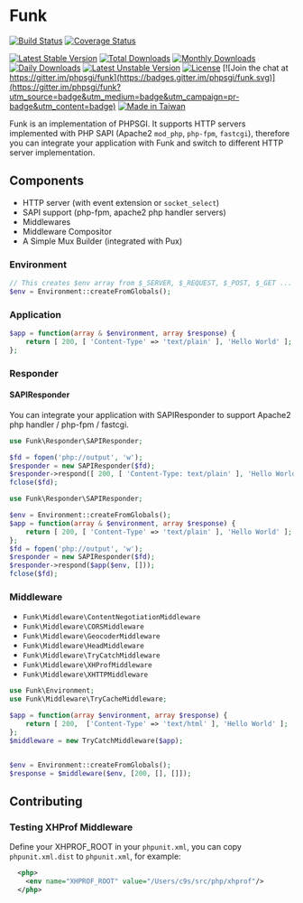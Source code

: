# Funk

[![Build Status](https://travis-ci.org/phpsgi/funk.svg?branch=master)](https://travis-ci.org/phpsgi/Funk)
[![Coverage Status](https://img.shields.io/coveralls/phpsgi/funk.svg)](https://coveralls.io/r/phpsgi/Funk)

[![Latest Stable Version](https://poser.pugx.org/phpsgi/funk/v/stable.svg)](https://packagist.org/packages/phpsgi/funk) 
[![Total Downloads](https://poser.pugx.org/phpsgi/funk/downloads.svg)](https://packagist.org/packages/phpsgi/funk) 
[![Monthly Downloads](https://poser.pugx.org/phpsgi/funk/d/monthly)](https://packagist.org/packages/phpsgi/funk)
[![Daily Downloads](https://poser.pugx.org/phpsgi/funk/d/daily)](https://packagist.org/packages/phpsgi/funk)
[![Latest Unstable Version](https://poser.pugx.org/phpsgi/funk/v/unstable.svg)](https://packagist.org/packages/phpsgi/funk) 
[![License](https://poser.pugx.org/phpsgi/funk/license.svg)](https://packagist.org/packages/phpsgi/funk)
[![Join the chat at https://gitter.im/phpsgi/funk](https://badges.gitter.im/phpsgi/funk.svg)](https://gitter.im/phpsgi/funk?utm_source=badge&utm_medium=badge&utm_campaign=pr-badge&utm_content=badge)
[![Made in Taiwan](https://img.shields.io/badge/made%20in-taiwan-green.svg)](README.md)

Funk is an implementation of PHPSGI. It supports HTTP servers implemented with PHP SAPI (Apache2 `mod_php`, `php-fpm`, `fastcgi`), therefore you can integrate your application with Funk and switch to different HTTP server implementation.

## Components

- HTTP server (with event extension or `socket_select`)
- SAPI support (php-fpm, apache2 php handler servers)
- Middlewares
- Middleware Compositor
- A Simple Mux Builder (integrated with Pux)


### Environment

```php
// This creates $env array from $_SERVER, $_REQUEST, $_POST, $_GET ... 
$env = Environment::createFromGlobals();
```

### Application

```php
$app = function(array & $environment, array $response) {
    return [ 200, [ 'Content-Type' => 'text/plain' ], 'Hello World' ];
};
```


### Responder

#### SAPIResponder

You can integrate your application with SAPIResponder to support Apache2 php handler / php-fpm / fastcgi.

```php
use Funk\Responder\SAPIResponder;

$fd = fopen('php://output', 'w');
$responder = new SAPIResponder($fd);
$responder->respond([ 200, [ 'Content-Type: text/plain' ], 'Hello World' ]);
fclose($fd);
```


```php
use Funk\Responder\SAPIResponder;

$env = Environment::createFromGlobals();
$app = function(array & $environment, array $response) {
    return [ 200, [ 'Content-Type' => 'text/plain' ], 'Hello World' ];
};
$fd = fopen('php://output', 'w');
$responder = new SAPIResponder($fd);
$responder->respond($app($env, []));
fclose($fd);
```



### Middleware

- `Funk\Middleware\ContentNegotiationMiddleware`
- `Funk\Middleware\CORSMiddleware`
- `Funk\Middleware\GeocoderMiddleware`
- `Funk\Middleware\HeadMiddleware`
- `Funk\Middleware\TryCatchMiddleware`
- `Funk\Middleware\XHProfMiddleware`
- `Funk\Middleware\XHTTPMiddleware`


```php
use Funk\Environment;
use Funk\Middleware\TryCacheMiddleware;

$app = function(array $environment, array $response) {
    return [ 200,  ['Content-Type' => 'text/html' ], 'Hello World' ];
};
$middleware = new TryCatchMiddleware($app);


$env = Environment::createFromGlobals();
$response = $middleware($env, [200, [], []]);
```



## Contributing

### Testing XHProf Middleware


Define your XHPROF_ROOT in your `phpunit.xml`, you can copy `phpunit.xml.dist` to `phpunit.xml`,
for example:

```xml
  <php>
    <env name="XHPROF_ROOT" value="/Users/c9s/src/php/xhprof"/>
  </php>
```

